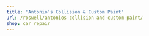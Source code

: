 ```yaml
---
title: "Antonio’s Collision & Custom Paint"
url: /roswell/antonios-collision-and-custom-paint/
shop: car repair
---
```


